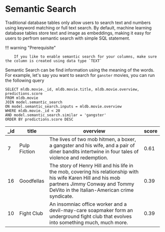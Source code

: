 # Semantic Search 

Traditional database tables only allow users to search text and numbers using keyword matching or full text search. By default, machine learning database tables store text and image as embeddings, making it easy for users to perfrom semantic search with simple SQL statement.

!!! warning "Prerequisite"

		If you like to enable semantic search for your columns, make sure the column is created using data type `TEXT`

Semantic Search can be find information using the meaning of the words. For example, let's say you want to search for `ganster` movies, you can run the following query

```
SELECT mldb.movie._id, mldb.movie.title, mldb.movie.overview, predictions.score
FROM mldb.movie
JOIN model.semantic_search
ON model.semantic_search.inputs = mldb.movie.overview
WHERE mldb.movie._id < 20
AND model.semantic_search.similar = 'gangster'
ORDER BY predictions.score DESC
```


| _id    | title         | overview                                                                 | score    |
| -----  | -----------   | -----------------------------------------------                          | --------- |
| 7      | Pulp Fiction  | The lives of two mob hitmen, a boxer, a gangster and his wife, and a pair of diner bandits intertwine in four tales of violence and redemption. | 0.61      | 
| 16     | Goodfellas    | The story of Henry Hill and his life in the mob, covering his relationship with his wife Karen Hill and his mob partners Jimmy Conway and Tommy DeVito in the Italian-American crime syndicate. | 0.39      |
| 10     | Fight Club    | An insomniac office worker and a devil-may-care soapmaker form an underground fight club that evolves into something much, much more. | 0.39      |
